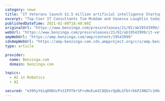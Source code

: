 ```yaml
---
category: news
title: "IT Veterans launch $1.5 million artificial intelligence Startup BiQ Robot, in response to evolving Salesforce needs."
excerpt: "Top-tier IT Consultants Tim McAdam and Vanessa Laughlin today announced the upcoming open BETA availability of their AI Startup BiQ Robot, soon available on the Salesforce AppExchange. BiQ Robot ..."
publishedDateTime: 2021-02-08T18:40:00Z
originalUrl: "https://www.benzinga.com/pressreleases/21/02/ab19543999/it-veterans-launch-1-5-million-artificial-intelligence-startup-biq-robot-in-response-to-evolving-"
webUrl: "https://www.benzinga.com/pressreleases/21/02/ab19543999/it-veterans-launch-1-5-million-artificial-intelligence-startup-biq-robot-in-response-to-evolving-"
ampWebUrl: "https://amp.benzinga.com/amp/content/19543999"
cdnAmpWebUrl: "https://amp-benzinga-com.cdn.ampproject.org/c/s/amp.benzinga.com/amp/content/19543999"
type: article

provider:
  name: Benzinga.com
  domain: benzinga.com

topics:
  - AI in Robotics
  - AI

secured: "e395yYdiq09DUcPsSIPVT6rSF+vNvEum1C8QUsrQpBLGfbtrbkPZ4NG7c1HOc8vcZbCBF+pBEz5ZGkGq/ZcQ+yZf9ClecYB3+mjjzkxdh02n8VOCYiiR1C7Y0BvrdGXXjorHae+b+TAOdfreKQxDVSB85F+YmE+AXvupSiQ3IZDDV6alauBiLhyH7EHWF0JFJhnuMHtXSxjWRb9Zr4Wmq2K3MuUH/2WrvNPwelgfs4h6UNQkPly4i9GWf8/xteouZaXCTqwfWCXApMCptoOgYbf5xHvmDZQS6izVDw/smbKuzG+uyHSHzrqx9Pcc5OT6//HpVfYKXG0Ln0jnNUsxqMDT6JrcXG4l1nZhfeMGjAM=;R2HOdnqjBJk2YyI6+BEC1g=="
---
```


